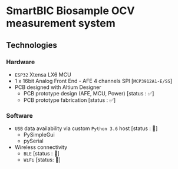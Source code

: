 # SmartBIC Biosample OCV measurement system
## Technologies

### Hardware
- `ESP32` Xtensa LX6 MCU
- 1 x 16bit Analog Front End - AFE 4 channels SPI [`MCP3912A1-E/SS`]
- PCB designed with Altium Designer
    - PCB prototype design (AFE, MCU, Power) [status : ✅]
    - PCB prototype fabrication [status : ✅]
### Software
- `USB` data availability via custom `Python 3.6` host [status : 🚧]
    - PySimpleGui 
    - pySerial
- Wireless connectivity 
    - `BLE` [status : 🚧]
    - `WiFi` [status: 🚧]
